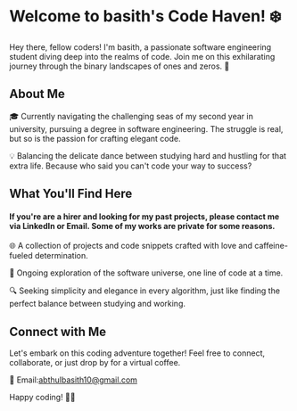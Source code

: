 # Welcome to basith's Code Haven! ❄️

Hey there, fellow coders! I'm basith, a passionate software engineering student diving deep into the realms of code. Join me on this exhilarating journey through the binary landscapes of ones and zeros. 🚀

## About Me

🎓 Currently navigating the challenging seas of my second year in university, pursuing a degree in software engineering. The struggle is real, but so is the passion for crafting elegant code.

💡 Balancing the delicate dance between studying hard and hustling for that extra life. Because who said you can't code your way to success?

## What You'll Find Here
#### If you're are a hirer and looking for my past projects, please contact me via LinkedIn or Email. Some of my works are private for some reasons.

🌐 A collection of projects and code snippets crafted with love and caffeine-fueled determination.

🚀 Ongoing exploration of the software universe, one line of code at a time.

🔍 Seeking simplicity and elegance in every algorithm, just like finding the perfect balance between studying and working.

## Connect with Me

Let's embark on this coding adventure together! Feel free to connect, collaborate, or just drop by for a virtual coffee.

📧 Email:abthulbasith10@gmail.com

  
Happy coding! 🚀✨

